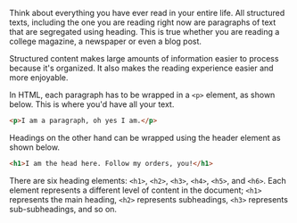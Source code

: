 Think about everything you have ever read in your entire life. All structured texts, including the one you are reading right now are paragraphs of text that are segregated using heading. This is true whether you are reading a college magazine, a newspaper or even a blog post.

Structured content makes large amounts of information easier to process because it's organized. It also makes the reading experience easier and more enjoyable.

In HTML, each paragraph has to be wrapped in a `<p>` element, as shown below. This is where you'd have all your text.

```html
<p>I am a paragraph, oh yes I am.</p>
```

Headings on the other hand can be wrapped using the header element as shown below.

```html
<h1>I am the head here. Follow my orders, you!</h1>
```

There are six heading elements: `<h1>`, `<h2>`, `<h3>`, `<h4>`, `<h5>`, and `<h6>`. Each element represents a different level of content in the document; `<h1>` represents the main heading, `<h2>` represents subheadings, `<h3>` represents sub-subheadings, and so on.